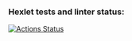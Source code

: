 ### Hexlet tests and linter status:
[![Actions Status](https://github.com/L1tovkin/frontend-project-46/actions/workflows/hexlet-check.yml/badge.svg)](https://github.com/L1tovkin/frontend-project-46/actions)
